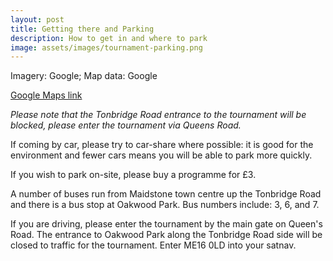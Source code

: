 ```yaml
---
layout: post
title: Getting there and Parking
description: How to get in and where to park
image: assets/images/tournament-parking.png
---
```


Imagery: Google; Map data: Google

[Google Maps link](https://goo.gl/maps/frrYEpZyDNE2)

*Please note that the Tonbridge Road entrance to the tournament will be blocked,
please enter the tournament via Queens Road.*

If coming by car, please try to car-share where possible: it is good for the
environment and fewer cars means you will be able to park more quickly.

If you wish to park on-site, please buy a programme for £3.

A number of buses run from Maidstone town centre up the Tonbridge Road and there
is a bus stop at Oakwood Park. Bus numbers include: 3, 6, and 7.

If you are driving, please enter the tournament by the main gate on Queen's
Road. The entrance to Oakwood Park along the Tonbridge Road side will be closed
to traffic for the tournament. Enter ME16 0LD into your satnav.



